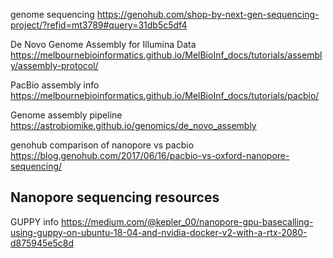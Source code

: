genome sequencing
https://genohub.com/shop-by-next-gen-sequencing-project/?refid=mt3789#query=31db5c5df4

De Novo Genome Assembly for Illumina Data
https://melbournebioinformatics.github.io/MelBioInf_docs/tutorials/assembly/assembly-protocol/

PacBio assembly info
https://melbournebioinformatics.github.io/MelBioInf_docs/tutorials/pacbio/

Genome assembly pipeline
https://astrobiomike.github.io/genomics/de_novo_assembly

genohub comparison of nanopore vs pacbio
https://blog.genohub.com/2017/06/16/pacbio-vs-oxford-nanopore-sequencing/

## Nanopore sequencing resources

GUPPY info
https://medium.com/@kepler_00/nanopore-gpu-basecalling-using-guppy-on-ubuntu-18-04-and-nvidia-docker-v2-with-a-rtx-2080-d875945e5c8d


